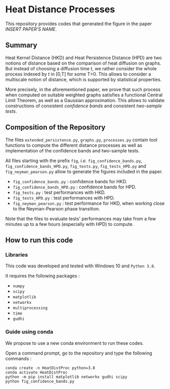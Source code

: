 # Heat Distance Processes

This repository provides codes that generated the figure in the paper _INSERT PAPER'S NAME_.

## Summary

Heat Kernel Distance (HKD) and Heat Persistence Distance (HPD) are two notions of distance based on the comparison of heat diffusion on graphs. But instead of choosing a diffusion time _t_, we rather consider the whole process indexed by _t_ in [0,T] for some T>0. This allows to consider a multiscale notion of distance, which is supported by statistical properties.

More precisely, in the aforementioned paper, we prove that such process when computed on suitable weighted graphs satisfies a functional Central Limit Theorem, as well as a Gaussian approximation. This allows to validate constructions of consistent _confidence bands_ and consistent _two-sample tests_.

## Composition of the Repository

The files `extended_persistence.py`, `graphs.py`, `processes.py` contain tool functions to compute the different distance processes as well as implementation of the confidence bands and two-sample tests.

All files starting with the prefix `fig`, _i.e._ `fig_confidence_bands.py`, `fig_confidence_bands_HPD.py`,  `fig_tests.py`, `fig_tests_HPD.py` and `fig_neyman_pearson.py` allow to generate the figures included in the paper.

- `fig_confidence_bands.py` : confidence bands for HKD.
- `fig_confidence_bands_HPD.py` : confidence bands for HPD.
- `fig_tests.py` : test performances with HKD.
- `fig_tests_HPD.py` : test performances with HPD.
- `fig_neyman_pearson.py` : test performance for HKD, when working close to the Neyman-Pearson phase transition.

Note that the files to evaluate tests' performances may take from a few minutes up to a few hours (especially with HPD) to compute.

## How to run this code

### Libraries

This code was developed and tested with Windows 10 and `Python 3.8`.

It requires the following packages :
- `numpy`
- `scipy`
- `matplotlib`
- `networkx`
- `multiprocessing`
- `time`
- `gudhi`

### Guide using conda

We propose to use a new conda environment to run these codes.

Open a command prompt, go to the repository and type the following commands :

```
conda create -n HeatDistProc python=3.8
conda activate HeatDistProc
python -m pip install matplotlib networkx gudhi scipy
python fig_confidence_bands.py
```
